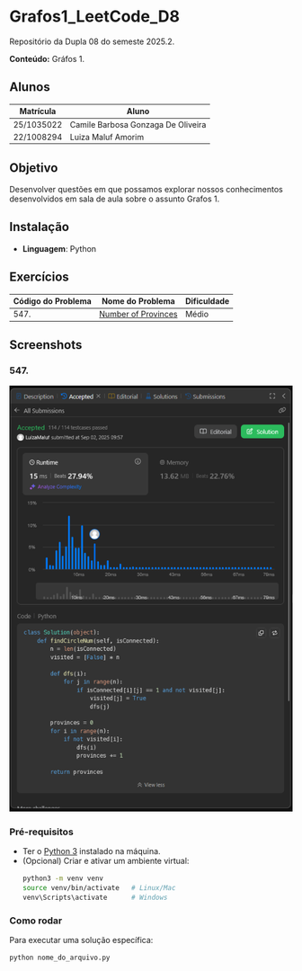 # Grafos1_LeetCode_D8

Repositório da Dupla 08 do semeste 2025.2.

**Conteúdo:** Gráfos 1.

## Alunos

| Matrícula | Aluno |
|-----------|-------|
| 25/1035022 | Camile Barbosa Gonzaga De Oliveira |
| 22/1008294 | Luiza Maluf Amorim |

## Objetivo

Desenvolver questões em que possamos explorar nossos conhecimentos desenvolvidos em sala de aula sobre o assunto Grafos 1.

## Instalação

- **Linguagem**: Python

## Exercícios

|Código do Problema| Nome do Problema | Dificuldade |
|------------------|------------------|-------------|
| 547. | [Number of Provinces](https://leetcode.com/problems/number-of-provinces/?envType=problem-list-v2&envId=graph) | Médio |

## Screenshots
### 547.
![547](./assets/accepted_547.png)

### Pré-requisitos
- Ter o [Python 3](https://www.python.org/downloads/) instalado na máquina.  
- (Opcional) Criar e ativar um ambiente virtual:
  ```bash
  python3 -m venv venv
  source venv/bin/activate   # Linux/Mac
  venv\Scripts\activate      # Windows
### Como rodar

Para executar uma solução específica:

 ```bash
 python nome_do_arquivo.py